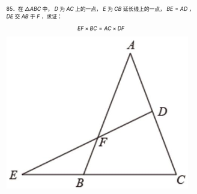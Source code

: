 85．在 ${ \triangle A B C }$ 中， $D$ 为 $A C$ 上的一点， $E$ 为 $C B$ 延长线上的一点， $B E = A D$ ， $D E$ 交 $A B$ 于 $F$ ．求证：

$$
E F \times B C = A C \times D F
$$

![](<../../qs_image_DB/专题1-2_一文吃透相似三角形12个模型·共14类题型（解析版）/15029780cc40e013d0c4490ff0aad3446eb9ff7633a594c3cdf5fb362f7baabf.jpg>)
